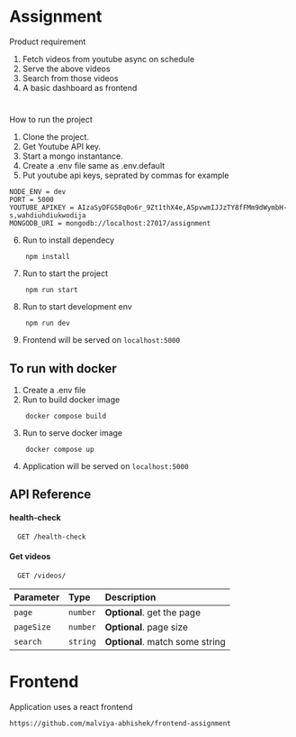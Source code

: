 
#  Assignment

Product requirement
1. Fetch videos from youtube async on schedule
2. Serve the above videos 
3. Search from those videos 
4. A basic dashboard as frontend

#
How to run the project

1. Clone the project. 
2. Get Youtube API key.
3. Start a mongo instantance.
4. Create a .env file same as .env.default
5. Put youtube api keys, seprated by commas for example 

```
NODE_ENV = dev
PORT = 5000
YOUTUBE_APIKEY = AIzaSyDFG58q0o6r_9Zt1thX4e,ASpvwmIJJzTY8fFMm9dWymbH-s,wahdiuhdiukwodija
MONGODB_URI = mongodb://localhost:27017/assignment
```

6. Run to install dependecy
```
    npm install 
```
7. Run to start the project
```
    npm run start
```
8. Run to start development env
```
    npm run dev
```

9. Frontend will be served on ```localhost:5000```

## To run with docker 
1. Create a .env file
2. Run to build docker image 
```
    docker compose build
```
3. Run to serve docker image
```
    docker compose up
```
4. Application will be served on ```localhost:5000```


## API Reference

#### health-check

```http
  GET /health-check
```

#### Get videos

```http
  GET /videos/
```

| Parameter | Type     | Description                       |
| :-------- | :------- | :-------------------------------- |
| `page`      | `number` | **Optional**. get the page |
| `pageSize`      | `number` | **Optional**. page size |
| `search`      | `string` | **Optional**. match some string |
# Frontend

Application uses a react frontend 

```
https://github.com/malviya-abhishek/frontend-assignment
```